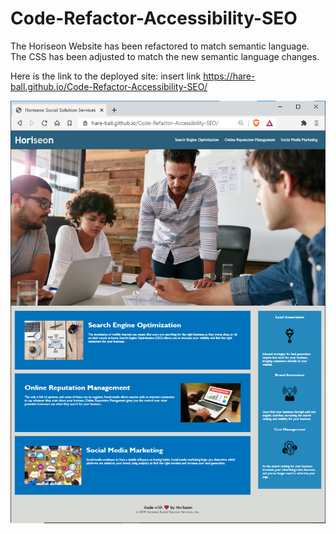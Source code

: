 # Code-Refactor-Accessibility-SEO

The Horiseon Website has been refactored to match semantic language. The CSS has been adjusted to match the new semantic language changes.

Here is the link to the deployed site: insert link https://hare-ball.github.io/Code-Refactor-Accessibility-SEO/

![The Horiseon webpage includes a navigation bar, a header image, and cards with text and images at the bottom of the page.](./Assets/images/screenshot-refactor.png)

